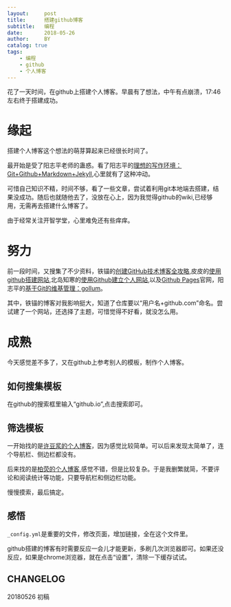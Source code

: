 ```yaml
---
layout:     post
title:      搭建github博客
subtitle:   编程
date:       2018-05-26
author:     BY
catalog: true
tags:
    - 编程
    - github
    - 个人博客
---
```


花了一天时间，在github上搭建个人博客。早晨有了想法，中午有点崩溃，17:46左右终于搭建成功。

# 缘起

搭建个人博客这个想法的萌芽算起来已经很长时间了。

最开始是受了阳志平老师的蛊惑。看了阳志平的[理想的写作环境：Git+Github+Markdown+Jekyll](https://www.yangzhiping.com/tech/writing-space.html),心里就有了这种冲动。

可惜自己知识不精，时间不够，看了一些文章，尝试着利用git本地端去搭建，结果没成功。随后也就随他去了，没放在心上，因为我觉得github的wiki,已经够用，无需再去搭建什么博客了。

由于经常关注开智学堂，心里难免还有些痒痒。

# 努力

前一段时间，又搜集了不少资料，铁锚的[创建GitHub技术博客全攻略](https://blog.csdn.net/renfufei/article/details/37725057),皮皮的[使用github搭建网站](https://blog.csdn.net/pipisorry/article/details/51707366),北岛知寒的[使用Github建立个人网站](http://www.cnblogs.com/crazyacking/p/4678976.html),以及[Github Pages](https://pages.github.com/)官网，阳志平的[基于Git的维基管理：gollum](https://www.yangzhiping.com/tech/gollum.html)。

其中，铁锚的博客对我影响挺大，知道了仓库要以“用户名+github.com”命名。尝试建了一个网站，还选择了主题，可惜觉得不好看，就没怎么用。

# 成熟

今天感觉差不多了，又在github上参考别人的模板，制作个人博客。

## 如何搜集模板
在github的搜索框里输入“github.io”,点击搜索即可。

## 筛选模板
一开始找的是[许豆浆的个人博客](https://github.com/xudoujiang/xudoujiang.github.io)，因为感觉比较简单。可以后来发现太简单了，连个导航栏、侧边栏都没有。

后来找的是[柏荧的个人博客](https://github.com/qiubaiying/qiubaiying.github.io),感觉不错，但是比较复杂。于是我删繁就简，不要评论和阅读统计等功能，只要导航栏和侧边栏功能。

慢慢摸索，最后搞定。

## 感悟

`_config.yml`是重要的文件，修改页面，增加链接，全在这个文件里。

github搭建的博客有时需要反应一会儿才能更新，多刷几次浏览器即可。如果还没反应，如果是chrome浏览器，就在点击“设置”，清除一下缓存试试。


## CHANGELOG
 20180526 初稿


